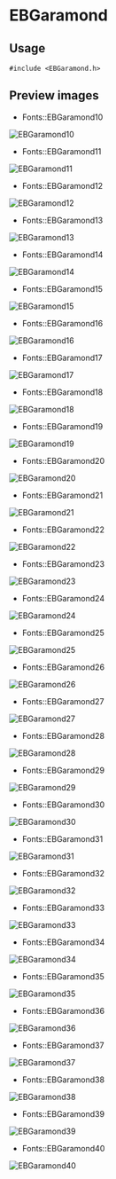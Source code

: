 EBGaramond
==========

Usage
------

    #include <EBGaramond.h>

Preview images
--------------
* Fonts::EBGaramond10 

![EBGaramond10](https://raw.githubusercontent.com/Cariad/EBGaramond/master/Preview/EBGaramond10.png)

* Fonts::EBGaramond11 

![EBGaramond11](https://raw.githubusercontent.com/Cariad/EBGaramond/master/Preview/EBGaramond11.png)

* Fonts::EBGaramond12 

![EBGaramond12](https://raw.githubusercontent.com/Cariad/EBGaramond/master/Preview/EBGaramond12.png)

* Fonts::EBGaramond13 

![EBGaramond13](https://raw.githubusercontent.com/Cariad/EBGaramond/master/Preview/EBGaramond13.png)

* Fonts::EBGaramond14 

![EBGaramond14](https://raw.githubusercontent.com/Cariad/EBGaramond/master/Preview/EBGaramond14.png)

* Fonts::EBGaramond15 

![EBGaramond15](https://raw.githubusercontent.com/Cariad/EBGaramond/master/Preview/EBGaramond15.png)

* Fonts::EBGaramond16 

![EBGaramond16](https://raw.githubusercontent.com/Cariad/EBGaramond/master/Preview/EBGaramond16.png)

* Fonts::EBGaramond17 

![EBGaramond17](https://raw.githubusercontent.com/Cariad/EBGaramond/master/Preview/EBGaramond17.png)

* Fonts::EBGaramond18 

![EBGaramond18](https://raw.githubusercontent.com/Cariad/EBGaramond/master/Preview/EBGaramond18.png)

* Fonts::EBGaramond19 

![EBGaramond19](https://raw.githubusercontent.com/Cariad/EBGaramond/master/Preview/EBGaramond19.png)

* Fonts::EBGaramond20 

![EBGaramond20](https://raw.githubusercontent.com/Cariad/EBGaramond/master/Preview/EBGaramond20.png)

* Fonts::EBGaramond21 

![EBGaramond21](https://raw.githubusercontent.com/Cariad/EBGaramond/master/Preview/EBGaramond21.png)

* Fonts::EBGaramond22 

![EBGaramond22](https://raw.githubusercontent.com/Cariad/EBGaramond/master/Preview/EBGaramond22.png)

* Fonts::EBGaramond23 

![EBGaramond23](https://raw.githubusercontent.com/Cariad/EBGaramond/master/Preview/EBGaramond23.png)

* Fonts::EBGaramond24 

![EBGaramond24](https://raw.githubusercontent.com/Cariad/EBGaramond/master/Preview/EBGaramond24.png)

* Fonts::EBGaramond25 

![EBGaramond25](https://raw.githubusercontent.com/Cariad/EBGaramond/master/Preview/EBGaramond25.png)

* Fonts::EBGaramond26 

![EBGaramond26](https://raw.githubusercontent.com/Cariad/EBGaramond/master/Preview/EBGaramond26.png)

* Fonts::EBGaramond27 

![EBGaramond27](https://raw.githubusercontent.com/Cariad/EBGaramond/master/Preview/EBGaramond27.png)

* Fonts::EBGaramond28 

![EBGaramond28](https://raw.githubusercontent.com/Cariad/EBGaramond/master/Preview/EBGaramond28.png)

* Fonts::EBGaramond29 

![EBGaramond29](https://raw.githubusercontent.com/Cariad/EBGaramond/master/Preview/EBGaramond29.png)

* Fonts::EBGaramond30 

![EBGaramond30](https://raw.githubusercontent.com/Cariad/EBGaramond/master/Preview/EBGaramond30.png)

* Fonts::EBGaramond31 

![EBGaramond31](https://raw.githubusercontent.com/Cariad/EBGaramond/master/Preview/EBGaramond31.png)

* Fonts::EBGaramond32 

![EBGaramond32](https://raw.githubusercontent.com/Cariad/EBGaramond/master/Preview/EBGaramond32.png)

* Fonts::EBGaramond33 

![EBGaramond33](https://raw.githubusercontent.com/Cariad/EBGaramond/master/Preview/EBGaramond33.png)

* Fonts::EBGaramond34 

![EBGaramond34](https://raw.githubusercontent.com/Cariad/EBGaramond/master/Preview/EBGaramond34.png)

* Fonts::EBGaramond35 

![EBGaramond35](https://raw.githubusercontent.com/Cariad/EBGaramond/master/Preview/EBGaramond35.png)

* Fonts::EBGaramond36 

![EBGaramond36](https://raw.githubusercontent.com/Cariad/EBGaramond/master/Preview/EBGaramond36.png)

* Fonts::EBGaramond37 

![EBGaramond37](https://raw.githubusercontent.com/Cariad/EBGaramond/master/Preview/EBGaramond37.png)

* Fonts::EBGaramond38 

![EBGaramond38](https://raw.githubusercontent.com/Cariad/EBGaramond/master/Preview/EBGaramond38.png)

* Fonts::EBGaramond39 

![EBGaramond39](https://raw.githubusercontent.com/Cariad/EBGaramond/master/Preview/EBGaramond39.png)

* Fonts::EBGaramond40 

![EBGaramond40](https://raw.githubusercontent.com/Cariad/EBGaramond/master/Preview/EBGaramond40.png)

